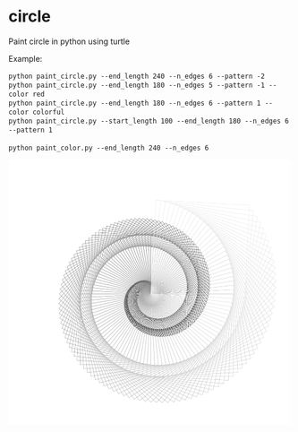 # circle
Paint circle in python using turtle

Example:
```
python paint_circle.py --end_length 240 --n_edges 6 --pattern -2
python paint_circle.py --end_length 180 --n_edges 5 --pattern -1 --color red
python paint_circle.py --end_length 180 --n_edges 6 --pattern 1 --color colorful
python paint_circle.py --start_length 100 --end_length 180 --n_edges 6 --pattern 1

python paint_color.py --end_length 240 --n_edges 6
```

![Screenshot](circle_240_4_0_monocolor.png)

